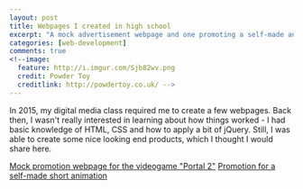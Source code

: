 ```yaml
---
layout: post
title: Webpages I created in high school
excerpt: "A mock advertisement webpage and one promoting a self-made animation"
categories: [web-development]
comments: true
<!--image:
  feature: http://i.imgur.com/Sjb82wv.png
  credit: Powder Toy
  creditlink: http://powdertoy.co.uk/ -->
---
```


In 2015, my digital media class required me to create a few webpages. Back then, I wasn't really interested in learning about how things worked - I had basic knowledge of HTML, CSS and how to apply a bit of jQuery. Still, I was able to create some nice looking end products, which I thought I would share here.

[Mock promotion webpage for the videogame "Portal 2"](https://davidhin.com/portal/)
[Promotion for a self-made short animation](https://davidhin.com/blessed/)
